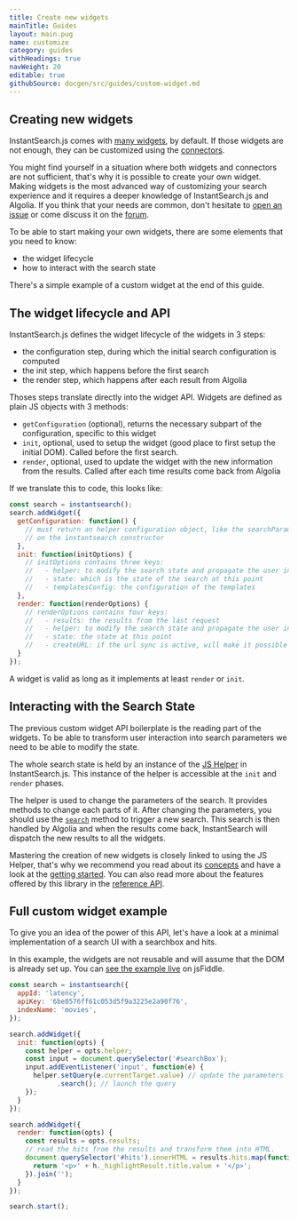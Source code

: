 ```yaml
---
title: Create new widgets
mainTitle: Guides
layout: main.pug
name: customize
category: guides
withHeadings: true
navWeight: 20
editable: true
githubSource: docgen/src/guides/custom-widget.md
---
```


## Creating new widgets

InstantSearch.js comes with [many widgets](widgets.html), by default. If those
widgets are not enough, they can be customized using the [connectors](connectors.html).

You might find yourself in a situation where both widgets and connectors are not sufficient,
that's why it is possible to create your own widget. Making widgets is the most advanced
way of customizing your search experience and it requires a deeper knowledge of InstantSearch.js
and Algolia. If you think that your needs are common, don't hesitate
to [open an issue](https://github.com/algolia/instantsearch.js/issues) or come
discuss it on the [forum](https://discourse.algolia.com/).

To be able to start making your own widgets, there are some elements that you need
to know:

 - the widget lifecycle
 - how to interact with the search state

There's a simple example of a custom widget at the end of this guide.

## The widget lifecycle and API

InstantSearch.js defines the widget lifecycle of the widgets in 3 steps:

 - the configuration step, during which the initial search configuration is computed
 - the init step, which happens before the first search
 - the render step, which happens after each result from Algolia

Thoses steps translate directly into the widget API. Widgets are defined as plain
JS objects with 3 methods:

 - `getConfiguration` (optional), returns the necessary subpart of the configuration, specific
    to this widget
 - `init`, optional, used to setup the widget (good place to first setup the initial DOM).
    Called before the first search.
 - `render`, optional, used to update the widget with the new information from the results.
    Called after each time results come back from Algolia

If we translate this to code, this looks like:

```javascript
const search = instantsearch();
search.addWidget({
  getConfiguration: function() {
    // must return an helper configuration object, like the searchParameters
    // on the instantsearch constructor
  },
  init: function(initOptions) {
    // initOptions contains three keys:
    //   - helper: to modify the search state and propagate the user interaction
    //   - state: which is the state of the search at this point
    //   - templatesConfig: the configuration of the templates
  },
  render: function(renderOptions) {
    // renderOptions contains four keys:
    //   - results: the results from the last request
    //   - helper: to modify the search state and propagate the user interaction
    //   - state: the state at this point
    //   - createURL: if the url sync is active, will make it possible to create new URLs
  }
});
```

A widget is valid as long as it implements at least `render` or `init`.

## Interacting with the Search State

The previous custom widget API boilerplate is the reading part of the widgets. To be able to transform
user interaction into search parameters we need to be able to modify the state.

The whole search state is held by an instance of the 
[JS Helper](https://community.algolia.com/algoliasearch-helper-js/) in InstantSearch.js. 
This instance of the helper is accessible at the `init` and `render` phases.

The helper is used to change the parameters of the search. It provides methods
to change each parts of it. After changing the parameters, you should use the
[`search`](https://community.algolia.com/algoliasearch-helper-js/reference.html#AlgoliaSearchHelper#search)
method to trigger a new search. This search is then handled by Algolia
and when the results come back, InstantSearch will dispatch the new results to
all the widgets.

Mastering the creation of new widgets is closely linked to using the JS Helper,
that's why we recommend you read about its [concepts](https://community.algolia.com/algoliasearch-helper-js/concepts.html)
and have a look at the [getting started](https://community.algolia.com/algoliasearch-helper-js/gettingstarted.html).
You can also read more about the features offered by this library in the
[reference API](https://community.algolia.com/algoliasearch-helper-js/reference.html).

## Full custom widget example

To give you an idea of the power of this API, let's have a look at a minimal
implementation of a search UI with a searchbox and hits.

In this example, the widgets are not reusable and will assume that
the DOM is already set up. You can [see the example live](https://jsfiddle.net/bobylito/v453u1kv/) on jsFiddle.

```javascript
const search = instantsearch({
  appId: 'latency',
  apiKey: '6be0576ff61c053d5f9a3225e2a90f76',
  indexName: 'movies',
});

search.addWidget({
  init: function(opts) {
    const helper = opts.helper;
    const input = document.querySelector('#searchBox');
    input.addEventListener('input', function(e) {
      helper.setQuery(e.currentTarget.value) // update the parameters
            .search(); // launch the query
    });
  }
});

search.addWidget({
  render: function(opts) {
    const results = opts.results;
    // read the hits from the results and transform them into HTML.
    document.querySelector('#hits').innerHTML = results.hits.map(function(h) {
      return '<p>' + h._highlightResult.title.value + '</p>';
    }).join('');
  }
});

search.start();
```
